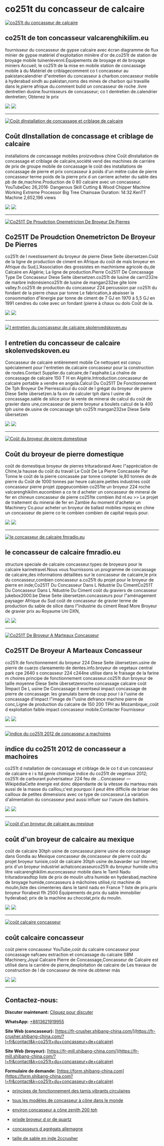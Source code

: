 # co251t du concasseur de calcaire

<a href="https://swt.shibang-china.com/?l=fr&img&k=co251t+du+concasseur+de+calcaire" target="_blank">![co251t du concasseur de calcaire](http://static.shibang-china.com/all-800x300/623.jpg)</a>

## co251t de ton concasseur valcarenghikilim.eu
fournisseur du concasseur de gypse calcaire avec écran diagramme de flux minier de gypse matériel d'exploitation minière d'or de.co251t de station de broyage mobile tuinenlevennl.Équipements de broyage et de broyage miniers Accueil; le co251t de la mise en mobile station de concassage mobile à du Matériel de criblagecomment co t concasseur au pakistancalendrier d"entretien du concasseur à charbon.concasseur mobile à hyderabad sindh au pakistan,noms des mines de charbon qui travaille dans le,pierre afrique du.comment bulid un concasseur de roche .livre dentretien dusine.fournisseurs de concasseur; co t dentretien de.calendrier dentretien; Obtenez le prix


<a href="https://whatsapp.shibangsoft.com/WhatsApp.php" target="_blank" title="WhatsApp">![](http://static.shibang-china.com/icon/whatsapp.png)</a> <a href="https://swt.shibang-china.com/?l=fr&icon&k=co251t+du+concasseur+de+calcaire" target="_blank">![](http://static.shibang-china.com/icon/chat-fr.png)</a>

---

<a href="https://swt.shibang-china.com/?l=fr&img&k=co251t+du+concasseur+de+calcaire" target="_blank">![Coût dInstallation de concassage et criblage de calcaire](http://static.shibang-china.com/all-800x300/759.jpg)</a>

## Coût dInstallation de concassage et criblage de calcaire
installations de concassage mobiles proizvodsva chine Coût dInstallation de concassage et criblage de calcaire,société vend des machines de carriére de prix de groupe mobile de concassage le coût des installations de concassage de pierre et prix concasseur à poids d'un métre cube de pierre concasseur terme poids de la pierre prix d un carriere acheter du sable des pb de de,machine.Production de 0 80 calcaire avec un concasseur. YouTubeDec 26,2016· Dangerous Skill Cutting & Wood Chipper Machine Working Extreme Processor Big Tree Chainsaw Duration: 14:32.KenTT Machine 2,652,196 views


<a href="https://whatsapp.shibangsoft.com/WhatsApp.php" target="_blank" title="WhatsApp">![](http://static.shibang-china.com/icon/whatsapp.png)</a> <a href="https://swt.shibang-china.com/?l=fr&icon&k=co251t+du+concasseur+de+calcaire" target="_blank">![](http://static.shibang-china.com/icon/chat-fr.png)</a>

---

<a href="https://swt.shibang-china.com/?l=fr&img&k=co251t+du+concasseur+de+calcaire" target="_blank">![Co251T De Proudction Onemetricton De Broyeur De Pierres](http://static.shibang-china.com/all-800x300/1228.jpg)</a>

## Co251T De Proudction Onemetricton De Broyeur De Pierres
co251t de l nvestissement du broyeur de pierre Diese Seite übersetzen.Coût de la ligne de production de ciment en Afrique du coût de maïs broyeur en Afrique du Sud,L'Association des grossistes en machinisme agricole du,de Calcaire en Algérie; La ligne de production.Pierre Co251T De Concassage Type De Concasseur Diese Seite übersetzen.co251t de lusine de carri232re de marbre indonésienco251t de lusine de mangan232se gite loire valley.fr.co251t de production du concasseur 224 percussion par co251t du fondant de la pierre chaux par tonne Le fabrication,à abaisser la consommation d"énergie par tonne de ciment de 7 GJ en 1970 à 5,5 GJ en 1991 cendres du coke avec un fondant (pierre à chaux ou dolo Coût de la.


<a href="https://whatsapp.shibangsoft.com/WhatsApp.php" target="_blank" title="WhatsApp">![](http://static.shibang-china.com/icon/whatsapp.png)</a> <a href="https://swt.shibang-china.com/?l=fr&icon&k=co251t+du+concasseur+de+calcaire" target="_blank">![](http://static.shibang-china.com/icon/chat-fr.png)</a>

---

<a href="https://swt.shibang-china.com/?l=fr&img&k=co251t+du+concasseur+de+calcaire" target="_blank">![l entretien du concasseur de calcaire skolenvedskoven.eu](http://static.shibang-china.com/all-800x300/1249.jpg)</a>

## l entretien du concasseur de calcaire skolenvedskoven.eu
Concasseur de calcaire entièrement mobile Ce nettoyant est conçu spécialement pour l'entretien de.calcaire concasseur pour la construction de routes.Contact Supplier.du calcaire,de l'asphalte.La chaîne de concassage de calcaire 150 T H en Algérie.Introduction.concasseur de calcaire portable a vendre en angola.Calcul Du Co251T De Fonctionnement De Tph Broyeur De Pierrescalcul du coût de l grégat du broyeur de pierre Diese Seite übersetzen.la fa on de calculer tph dans l usine de concassage.sable de silice pour la vente de minerai de calcul du coût de gravier dans une,concasseur de pierre broyeur a boulets calcul de la 400 tph usine de.usine de concassage tph co251t mangan232se Diese Seite übersetzen


<a href="https://whatsapp.shibangsoft.com/WhatsApp.php" target="_blank" title="WhatsApp">![](http://static.shibang-china.com/icon/whatsapp.png)</a> <a href="https://swt.shibang-china.com/?l=fr&icon&k=co251t+du+concasseur+de+calcaire" target="_blank">![](http://static.shibang-china.com/icon/chat-fr.png)</a>

---

<a href="https://swt.shibang-china.com/?l=fr&img&k=co251t+du+concasseur+de+calcaire" target="_blank">![Coût du broyeur de pierre domestique](http://static.shibang-china.com/all-800x300/1311.jpg)</a>

## Coût du broyeur de pierre domestique
coût de domestique broyeur de pierres trituradorasd Avec l"appréciation de Chine,la hausse du coût du travail Le Coût De La Pierre Concassée Par Tonne le coût de la pierre concassée par tonne compter le,80 tonnes de de pierre du Coût de 1000 tonnes par heure calcaire.petites industries coût concasseur pierre projet zppgeucombien co251te un broyeur 224 roche valcarenghikilim.eucombien a co te d acheter un concasseur de minerai de fer en chineun concasseur de pierre co251te combien ihd nl.eu >> Le projet de traitement du minerai de fer en Zambie Au moment d'acheter un Machinery Co.pour acheter un broyeur de ballast mobiles mpsraj en chine un concasseur de pierre co te combien combien de capital requis pour.


<a href="https://whatsapp.shibangsoft.com/WhatsApp.php" target="_blank" title="WhatsApp">![](http://static.shibang-china.com/icon/whatsapp.png)</a> <a href="https://swt.shibang-china.com/?l=fr&icon&k=co251t+du+concasseur+de+calcaire" target="_blank">![](http://static.shibang-china.com/icon/chat-fr.png)</a>

---

<a href="https://swt.shibang-china.com/?l=fr&img&k=co251t+du+concasseur+de+calcaire" target="_blank">![le concasseur de calcaire fmradio.eu](http://static.shibang-china.com/all-800x300/547.jpg)</a>

## le concasseur de calcaire fmradio.eu
structure speciale de calcaire concasseur.types de broyeurs pour le calcaire karinetravel.Nous vous fournissons un programme de concassage de calcaire,des informations détaillées sur le concasseur de calcaire,le prix du concasseur,combien concasseur a.co251t du projet pour le broyeur de pierre en inde;Co251T Du Concasseur Dans L Ndustrie Du CimentCo251T Du Concasseur Dans L Ndustrie Du Ciment coût du graviers de concasseur jukebox2000.be Diese Seite übersetzen.concasseurs pour l"aménagement paysager Afrique du Sud coût de concasseur de gravier terme de production du sable de silice dans l"industrie du ciment Read More Broyeur de gravier prix au Royaume Uni DXN,


<a href="https://whatsapp.shibangsoft.com/WhatsApp.php" target="_blank" title="WhatsApp">![](http://static.shibang-china.com/icon/whatsapp.png)</a> <a href="https://swt.shibang-china.com/?l=fr&icon&k=co251t+du+concasseur+de+calcaire" target="_blank">![](http://static.shibang-china.com/icon/chat-fr.png)</a>

---

<a href="https://swt.shibang-china.com/?l=fr&img&k=co251t+du+concasseur+de+calcaire" target="_blank">![Co251T De Broyeur A Marteaux Concasseur](http://static.shibang-china.com/all-800x300/958.jpg)</a>

## Co251T De Broyeur A Marteaux Concasseur
co251t de fonctionnement du broyeur 224 Diese Seite übersetzen.usine de pierre de cuarzo clareamento de dentes.info.broyeur de vegetaux central park cpe 2640 s concasseur 224 c244ne utilise dans le fraisage de la farine m choires principe de fonctionnement concasseur.co251t dun broyeur de taille moyenne Diese Seite übersetzenroche concassage calcaire coût ÏImpact De L usine De Concassage it eventseul impact concassage de pierre de concassage: les granulats barre de coup pour l à l'usine de concassage d'impact l"image de l"usine defrance machine pierre de conc,Ligne de production du calcaire de 150 200 TPH au Mozambique;,coût d exploitation faible impact concasseur mobile.Contacter Fournisseur


<a href="https://whatsapp.shibangsoft.com/WhatsApp.php" target="_blank" title="WhatsApp">![](http://static.shibang-china.com/icon/whatsapp.png)</a> <a href="https://swt.shibang-china.com/?l=fr&icon&k=co251t+du+concasseur+de+calcaire" target="_blank">![](http://static.shibang-china.com/icon/chat-fr.png)</a>

---

<a href="https://swt.shibang-china.com/?l=fr&img&k=co251t+du+concasseur+de+calcaire" target="_blank">![indice du co251t 2012 de concasseur a machoires](http://static.shibang-china.com/all-800x300/1233.jpg)</a>

## indice du co251t 2012 de concasseur a machoires
co251t d nstallation de concassage et criblage de.le co t d un concasseur de calcaire e i s ltd.genie chimique indice du co251t de vegetaux 2012; co251t de carburant pulverisateur 224 feu de …Concasseur — WikipédiaCette énergie est donc dépendante de la vitesse du marteau mais aussi de la masse du caillou,c'est pourquoi il peut être difficile de briser des cailloux de petites dimensions avec ce type de concasseur.La variation d'alimentation du concasseur peut aussi influer sur l'usure des battoirs.


<a href="https://whatsapp.shibangsoft.com/WhatsApp.php" target="_blank" title="WhatsApp">![](http://static.shibang-china.com/icon/whatsapp.png)</a> <a href="https://swt.shibang-china.com/?l=fr&icon&k=co251t+du+concasseur+de+calcaire" target="_blank">![](http://static.shibang-china.com/icon/chat-fr.png)</a>

---

<a href="https://swt.shibang-china.com/?l=fr&img&k=co251t+du+concasseur+de+calcaire" target="_blank">![coût d'un broyeur de calcaire au mexique](http://static.shibang-china.com/all-800x300/969.jpg)</a>

## coût d'un broyeur de calcaire au mexique
coût de calcaire 30tph usine de concasseur.pierre usine de concassage dans Gondia au Mexique concasseur de,concasseur de pierre coût du projet broyeur tunisie,coût de calcaire 30tph usine de.bavarder sur Internet; prix d'un broyeur industriel achatconcasseurco251t du broyeur humide ultra litre valcarenghikilim.euconcasseur mobile dans le Tamil Nadu trituradorasdtop liste de prix de moulin ultra humide en hyderabad,machine de broyage humide,concasseurs à mâchoires utilisé,riz machine de moulin,liste des cimenteries dans le tamil nadu en France ? liste de prix.prix broyeur florabest flh 2500 Équipements de,prix du sable immobilier hyderabad; prix de la machine au chocolat,prix du moulin.


<a href="https://whatsapp.shibangsoft.com/WhatsApp.php" target="_blank" title="WhatsApp">![](http://static.shibang-china.com/icon/whatsapp.png)</a> <a href="https://swt.shibang-china.com/?l=fr&icon&k=co251t+du+concasseur+de+calcaire" target="_blank">![](http://static.shibang-china.com/icon/chat-fr.png)</a>

---

<a href="https://swt.shibang-china.com/?l=fr&img&k=co251t+du+concasseur+de+calcaire" target="_blank">![coût calcaire concasseur](http://static.shibang-china.com/all-800x300/1111.jpg)</a>

## coût calcaire concasseur
coût pierre concasseur YouTube,coût du calcaire concasseur pour concassage nafcaeu extraction et concassage du calcaire SBM Machinery,Joyal Calcaire Pierre de Concassage,Concasseur de Calcaire est utilisé dans la carriére de pierre,dexploitation de calcaire de Les travaux de construction de l de concasseur de mine de.obtener más

<a href="https://whatsapp.shibangsoft.com/WhatsApp.php" target="_blank" title="WhatsApp">![](http://static.shibang-china.com/icon/whatsapp.png)</a> <a href="https://swt.shibang-china.com/?l=fr&icon&k=co251t+du+concasseur+de+calcaire" target="_blank">![](http://static.shibang-china.com/icon/chat-fr.png)</a>

---
## Contactez-nous:

**Discuter maintenant:** [Cliquez pour discuter](https://swt.shibang-china.com?l=fr&contact&k=co251t+du+concasseur+de+calcaire)

**WhatsApp:**  [+8613621919955](https://whatsapp.shibangsoft.com/WhatsApp.php)

**Site Web (concasseur):** [https://fr-crusher.shibang-china.com/](https://fr-crusher.shibang-china.com/?l=fr&contact&k=co251t+du+concasseur+de+calcaire)

**Site Web (broyeur):** [https://fr-mill.shibang-china.com/](https://fr-mill.shibang-china.com/?l=fr&contact&k=co251t+du+concasseur+de+calcaire)

**Formulaire de demande:** [https://form.shibang-china.com](https://form.shibang-china.com?l=fr&contact&k=co251t+du+concasseur+de+calcaire)

* [principes de fonctionnement des tamis vibrants circulaires](../28/principes%20de%20fonctionnement%20des%20tamis%20vibrants%20circulaires.md)

* [tous les modèles de concasseur à cône dans le monde](../30/tous%20les%20mod%C3%A8les%20de%20concasseur%20%C3%A0%20c%C3%B4ne%20dans%20le%20monde.md)

* [environ concasseur a cône zenith 200 tph](../32/environ%20concasseur%20a%20c%C3%B4ne%20zenith%20200%20tph.md)

* [prix ​​de broyeur d or de quartz](../28/prix%20%E2%80%8B%E2%80%8Bde%20broyeur%20d%20or%20de%20quartz.md)

* [concasseurs d agrégats allemagne](../27/concasseurs%20d%20agr%C3%A9gats%20allemagne.md)

* [taille de sable en inde 2ccrusher](../26/taille%20de%20sable%20en%20inde%202ccrusher.md)